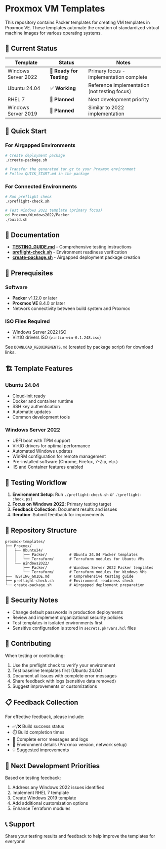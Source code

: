 # Proxmox VM Templates

This repository contains Packer templates for creating VM templates in Proxmox VE. These templates automate the creation of standardized virtual machine images for various operating systems.

## 🎯 Current Status

| Template | Status | Notes |
|----------|--------|-------|
| Windows Server 2022 | 🧪 **Ready for Testing** | Primary focus - implementation complete |
| Ubuntu 24.04 | ✅ **Working** | Reference implementation (not testing focus) |
| RHEL 7 | 🚧 **Planned** | Next development priority |
| Windows Server 2019 | 🚧 **Planned** | Similar to 2022 implementation |

## 🚀 Quick Start

### For Airgapped Environments
```bash
# Create deployment package
./create-package.sh

# Transfer the generated tar.gz to your Proxmox environment
# Follow QUICK_START.md in the package
```

### For Connected Environments
```bash
# Run preflight check
./preflight-check.sh

# Test Windows 2022 template (primary focus)
cd Proxmox/Windows2022/Packer
./build.sh
```

## 📖 Documentation

- **[TESTING_GUIDE.md](TESTING_GUIDE.md)** - Comprehensive testing instructions
- **[preflight-check.sh](preflight-check.sh)** - Environment readiness verification
- **[create-package.sh](create-package.sh)** - Airgapped deployment package creation

## 🔧 Prerequisites

### Software
- **Packer** v1.12.0 or later
- **Proxmox VE** 8.4.0 or later
- Network connectivity between build system and Proxmox

### ISO Files Required
- Windows Server 2022 ISO
- VirtIO drivers ISO (`virtio-win-0.1.248.iso`)

See `DOWNLOAD_REQUIREMENTS.md` (created by package script) for download links.

## 🏗️ Template Features

### Ubuntu 24.04
- Cloud-init ready
- Docker and container runtime
- SSH key authentication
- Automatic updates
- Common development tools

### Windows Server 2022
- UEFI boot with TPM support
- VirtIO drivers for optimal performance
- Automated Windows updates
- WinRM configuration for remote management
- Pre-installed software (Chrome, Firefox, 7-Zip, etc.)
- IIS and Container features enabled

## 🧪 Testing Workflow

1. **Environment Setup**: Run `./preflight-check.sh` or `.\preflight-check.ps1`
2. **Focus on Windows 2022**: Primary testing target
3. **Feedback Collection**: Document results and issues
4. **Iteration**: Submit feedback for improvements

## 📁 Repository Structure

```
proxmox-templates/
├── Proxmox/
│   ├── Ubuntu24/
│   │   ├── Packer/          # Ubuntu 24.04 Packer templates
│   │   └── Terraform/       # Terraform modules for Ubuntu VMs
│   └── Windows2022/
│       ├── Packer/          # Windows Server 2022 Packer templates
│       └── Terraform/       # Terraform modules for Windows VMs
├── TESTING_GUIDE.md         # Comprehensive testing guide
├── preflight-check.sh       # Environment readiness check
└── create-package.sh        # Airgapped deployment preparation
```

## 🔐 Security Notes

- Change default passwords in production deployments
- Review and implement organizational security policies
- Test templates in isolated environments first
- Sensitive configuration is stored in `secrets.pkrvars.hcl` files

## 🤝 Contributing

When testing or contributing:

1. Use the preflight check to verify your environment
2. Test baseline templates first (Ubuntu 24.04)
3. Document all issues with complete error messages
4. Share feedback with logs (sensitive data removed)
5. Suggest improvements or customizations

## 📋 Feedback Collection

For effective feedback, please include:
- ✅/❌ Build success status
- ⏱️ Build completion times
- 📝 Complete error messages and logs
- 🔧 Environment details (Proxmox version, network setup)
- 💡 Suggested improvements

## 🔄 Next Development Priorities

Based on testing feedback:
1. Address any Windows 2022 issues identified
2. Implement RHEL 7 template
3. Create Windows 2019 template
4. Add additional customization options
5. Enhance Terraform modules

## 📞 Support

Share your testing results and feedback to help improve the templates for everyone!
